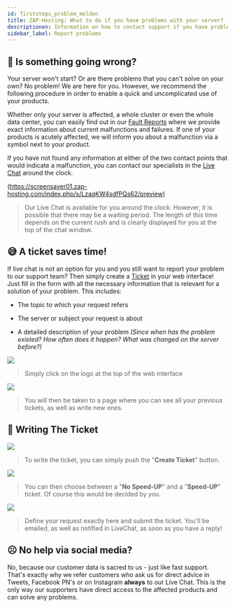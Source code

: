 ```yaml
---
id: firststeps_problem_melden
title: ZAP-Hosting: What to do if you have problems with your server?
descriptionen: Information on how to contact support if you have problems with your ZAP-Hosting server - ZAP-Hosting.com documentation
sidebar_label: Report problems
---
```


## 🤔 Is something going wrong?

Your server won't start? Or are there problems that you can't solve on your own? No problem! We are here for you. However, we recommend the following procedure in order to enable a quick and uncomplicated use of your products.


Whether only your server is affected, a whole cluster or even the whole data center, you can easily find out in our [Fault Reports](https://zap-hosting.com/de/interruption/) where we provide exact information about current malfunctions and failures. If one of your products is acutely affected, we will inform you about a malfunction via a symbol next to your product.


If you have not found any information at either of the two contact points that would indicate a malfunction, you can contact our specialists in the [Live Chat](https://zap-hosting.com/de/) around the clock. 



(https://screensaver01.zap-hosting.com/index.php/s/LzaqKW4sdfPQs62/preview)
> Our Live Chat is available for you around the clock. However, it is possible that there may be a waiting period. The length of this time depends on the current rush and is clearly displayed for you at the top of the chat window.


## 😅 A ticket saves time!

If live chat is not an option for you and you still want to report your problem to our support team? Then simply create a [Ticket](https://zap-hosting.com/de/customer/support/) in your web interface! Just fill in the form with all the necessary information that is relevant for a solution of your problem. This includes:

* The topic to which your request refers

* The server or subject your request is about

* A detailed description of your problem *(Since when has the problem existed? How often does it happen? What was changed on the server before?)* 


![](https://screensaver01.zap-hosting.com/index.php/s/Jwoq727oomXQ5bx/preview)

> Simply click on the logo at the top of the web interface

![](https://screensaver01.zap-hosting.com/index.php/s/KSMHbAQnS3GEJFP/preview)

> You will then be taken to a page where you can see all your previous tickets, as well as write new ones. 

## 📰 Writing The Ticket 

![](https://screensaver01.zap-hosting.com/index.php/s/8HoWmJck7jNxF7D)

> To write the ticket, you can simply push the "**Create Ticket**" button. 

![](https://screensaver01.zap-hosting.com/index.php/s/QpWdzRjJpo9FfH7/preview)

> You can then choose between a "**No Speed-UP**" and a "**Speed-UP**" ticket. Of course this would be decided by you. 

![](https://screensaver01.zap-hosting.com/index.php/s/wNAk3RfjWPYE3Hz/preview)

> Define your request exactly here and submit the ticket. You'll be emailed, as well as notified in LiveChat, as soon as you have a reply!

## ☹️ No help via social media?

No, because our customer data is sacred to us - just like fast support. That's exactly why we refer customers who ask us for direct advice in Tweets, Facebook PN's or on Instagram **always** to our Live Chat. This is the only way our supporters have direct access to the affected products and can solve any problems. 
